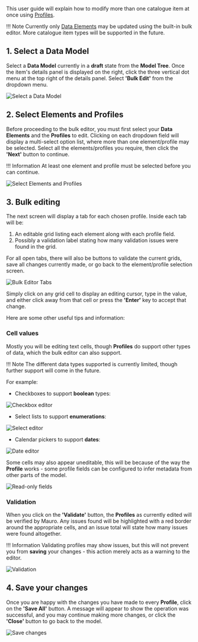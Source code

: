 This user guide will explain how to modify more than one catalogue item at once using [Profiles](../../glossary/profile/profile.md). 

!!! Note
    Currently only [Data Elements](../../glossary/data-element/data-element.md) may be updated using the built-in bulk editor. More catalogue item types will be supported in the future.

## 1. Select a Data Model

Select a **Data Model** currently in a **draft** state from the **Model Tree**. Once the item's details panel is displayed on the right, click the three vertical dot menu at the top right of the details panel. Select **'Bulk Edit'** from the dropdown menu.

![Select a Data Model](select-data-model.png)

## 2. Select Elements and Profiles

Before proceeding to the bulk editor, you must first select your **Data Elements** and the **Profiles** to edit. Clicking on each dropdown field will display a multi-select option list, where more than one element/profile may be selected. Select all the elements/profiles you require, then click the **'Next'** button to continue.

!!! Information
    At least one element and profile must be selected before you can continue.

![Select Elements and Profiles](select-elements-profiles.png)

## 3. Bulk editing

The next screen will display a tab for each chosen profile. Inside each tab will be:

1. An editable grid listing each element along with each profile field.
2. Possibly a validation label stating how many validation issues were found in the grid.

For all open tabs, there will also be buttons to validate the current grids, save all changes currently made, or go back to the element/profile selection screen.

![Bulk Editor Tabs](bulk-editor-tabs.png)

Simply click on any grid cell to display an editing cursor, type in the value, and either click away from that cell or press the **'Enter'** key to accept that change.

Here are some other useful tips and information:

### Cell values

Mostly you will be editing text cells, though **Profiles** do support other types of data, which the bulk editor can also support.

!!! Note
    The different data types supported is currently limited, though further support will come in the future.

For example:

* Checkboxes to support **boolean** types:

![Checkbox editor](checkbox-editor.png)

* Select lists to support **enumerations**:

![Select editor](select-editor.png)

* Calendar pickers to support **dates**:

![Date editor](date-editor.png)

Some cells may also appear uneditable, this will be because of the way the **Profile** works - some profile fields can be configured to infer metadata from other parts of the model.

![Read-only fields](read-only-fields.png)

### Validation

When you click on the **'Validate'** button, the **Profiles** as currently edited will be verified by Mauro. Any issues found will be highlighted with a red border around the appropriate cells, and an issue total will state how many issues were found altogether.

!!! Information
    Validating profiles may show issues, but this will not prevent you from **saving** your changes - this action merely acts as a warning to the editor.

![Validation](validation.png)

## 4. Save your changes

Once you are happy with the changes you have made to every **Profile**, click on the **'Save All'** button. A message will appear to show the operation was successful, and you may continue making more changes, or click the **'Close'** button to go back to the model.

![Save changes](save-changes.png)